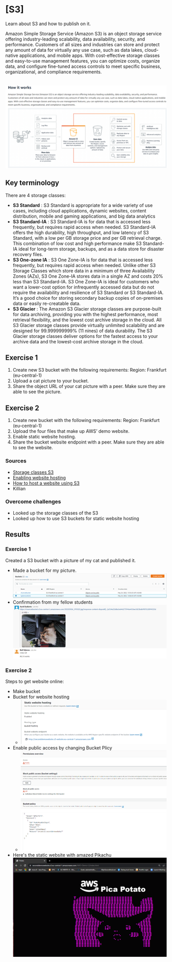 # [S3]
Learn about S3 and how to publish on it. 

Amazon Simple Storage Service (Amazon S3) is an object storage service offering industry-leading scalability, data availability, security, and performance. Customers of all sizes and industries can store and protect any amount of data for virtually any use case, such as data lakes, cloud-native applications, and mobile apps. With cost-effective storage classes and easy-to-use management features, you can optimize costs, organize data, and configure fine-tuned access controls to meet specific business, organizational, and compliance requirements.
<br>
<br>
<br>
![](../../00_includes/AWS/AWS-05/S3_how%20it%20works.png)

## Key terminology
There are 4 storage classes:
- **S3 Standard** : S3 Standard is appropriate for a wide variety of use cases, including cloud applications, dynamic websites, content distribution, mobile and gaming applications, and big data analytics
- **S3 Standard-IA** : S3 Standard-IA is for data that is accessed less frequently, but requires rapid access when needed. S3 Standard-IA offers the high durability, high throughput, and low latency of S3 Standard, with a low per GB storage price and per GB retrieval charge. This combination of low cost and high performance make S3 Standard-IA ideal for long-term storage, backups, and as a data store for disaster recovery files.
- **S3 One-zone IA** : S3 One Zone-IA is for data that is accessed less frequently, but requires rapid access when needed. Unlike other S3 Storage Classes which store data in a minimum of three Availability Zones (AZs), S3 One Zone-IA stores data in a single AZ and costs 20% less than S3 Standard-IA. S3 One Zone-IA is ideal for customers who want a lower-cost option for infrequently accessed data but do not require the availability and resilience of S3 Standard or S3 Standard-IA. It’s a good choice for storing secondary backup copies of on-premises data or easily re-creatable data.
- **S3 Glacier** : The Amazon S3 Glacier storage classes are purpose-built for data archiving, providing you with the highest performance, most retrieval flexibility, and the lowest cost archive storage in the cloud. All S3 Glacier storage classes provide virtually unlimited scalability and are designed for 99.999999999% (11 nines) of data durability. The S3 Glacier storage classes deliver options for the fastest access to your archive data and the lowest-cost archive storage in the cloud.


## Exercise 1

1. Create new S3 bucket with the following requirements:
Region: Frankfurt (eu-central-1)
2. Upload a cat picture to your bucket.
3. Share the object URL of your cat picture with a peer. Make sure they are able to see the picture.

## Exercise 2
1. Create new bucket with the following requirements:
Region: Frankfurt (eu-central-1)
2. Upload the four files that make up AWS’ demo website.
3. Enable static website hosting.
4. Share the bucket website endpoint with a peer. Make sure they are able to see the website.


### Sources
- [Storage classes S3](https://aws.amazon.com/s3/storage-classes/)
- [Enabling website hosting](https://docs.aws.amazon.com/AmazonS3/latest/userguide/EnableWebsiteHosting.html)
- [How to host a website using S3](https://www.youtube.com/watch?v=-mIANj3lBFk)
- Killian

### Overcome challenges
- Looked up the storage classes of the S3
- Looked up how to use S3 buckets for static website hosting 
  

## Results
### Exercise 1
Created a S3 bucket with a picture of my cat and published it.  
   - Made a bucket for my picture. ![buckets](../../00_includes/AWS/AWS-05/S3_buckets.png)
   - Confirmation from my fellow students ![Chum](../../00_includes/AWS/AWS-05/chum.png)
### Exercise 2
 Steps to get website online:
   -  Make bucket
   -  Bucket  for website hosting
      -  ![](../../00_includes/AWS/AWS-05/S3_enableStaticWebsite.png)
   -  Enable public access by changing Bucket Plicy
      -  ![](../../00_includes/AWS/AWS-05/S3_BucketPolicyPermissions.png)
   - Here's the static website with amazed Pikachu ![](../../00_includes/AWS/AWS-05/S3_staticWebsite.png)